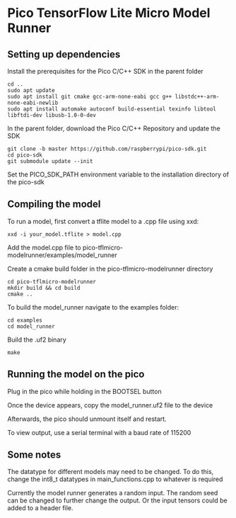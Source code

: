 # Pico TensorFlow Lite Micro Model Runner

## Setting up dependencies
Install the prerequisites for the Pico C/C++ SDK in the parent folder

```
cd ..
sudo apt update
sudo apt install git cmake gcc-arm-none-eabi gcc g++ libstdc++-arm-none-eabi-newlib
sudo apt install automake autoconf build-essential texinfo libtool libftdi-dev libusb-1.0-0-dev
```

In the parent folder, download the Pico C/C++ Repository and update the SDK

```
git clone -b master https://github.com/raspberrypi/pico-sdk.git
cd pico-sdk
git submodule update --init
```

Set the PICO_SDK_PATH environment variable to the installation directory of the pico-sdk

## Compiling the model
To run a model, first convert a tflite model to a .cpp file using xxd:

```
xxd -i your_model.tflite > model.cpp
```

Add the model.cpp file to pico-tflmicro-modelrunner/examples/model_runner

Create a cmake build folder in the pico-tflmicro-modelrunner directory

```
cd pico-tflmicro-modelrunner
mkdir build && cd build
cmake ..
```

To build the model_runner navigate to the examples folder:

```
cd examples
cd model_runner
```

Build the .uf2 binary

```
make
```

## Running the model on the pico

Plug in the pico while holding in the BOOTSEL button

Once the device appears, copy the model_runner.uf2 file to the device

Afterwards, the pico should unmount itself and restart.

To view output, use a serial terminal with a baud rate of 115200

## Some notes

The datatype for different models may need to be changed. To do this, change the int8_t datatypes in main_functions.cpp to whatever is required

Currently the model runner generates a random input. The random seed can be changed to further change the output. Or the input tensors could be added to a header file.
